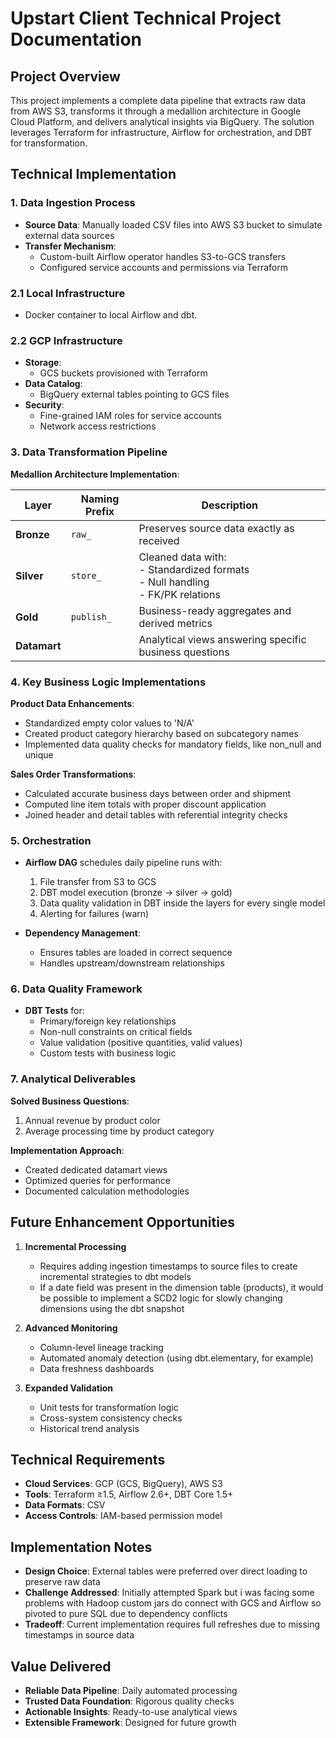 # Upstart Client Technical Project Documentation

## Project Overview
This project implements a complete data pipeline that extracts raw data from AWS S3, transforms it through a medallion architecture in Google Cloud Platform, and delivers analytical insights via BigQuery. The solution leverages Terraform for infrastructure, Airflow for orchestration, and DBT for transformation.

## Technical Implementation

### 1. Data Ingestion Process
- **Source Data**: Manually loaded CSV files into AWS S3 bucket to simulate external data sources
- **Transfer Mechanism**: 
  - Custom-built Airflow operator handles S3-to-GCS transfers
  - Configured service accounts and permissions via Terraform

### 2.1 Local Infrastructure
- Docker container to local Airflow and dbt.

### 2.2 GCP Infrastructure
- **Storage**: 
  - GCS buckets provisioned with Terraform
- **Data Catalog**: 
  - BigQuery external tables pointing to GCS files
- **Security**:
  - Fine-grained IAM roles for service accounts
  - Network access restrictions

### 3. Data Transformation Pipeline
**Medallion Architecture Implementation**:

| Layer       | Naming Prefix | Description                                                                 |
|-------------|---------------|-----------------------------------------------------------------------------|
| **Bronze**  | `raw_`        | Preserves source data exactly as received                                   |
| **Silver**  | `store_`      | Cleaned data with:<br>- Standardized formats<br>- Null handling<br>- FK/PK relations |
| **Gold**    | `publish_`    | Business-ready aggregates and derived metrics                               |
| **Datamart**|               | Analytical views answering specific business questions                      |

### 4. Key Business Logic Implementations

**Product Data Enhancements**:
- Standardized empty color values to 'N/A'
- Created product category hierarchy based on subcategory names
- Implemented data quality checks for mandatory fields, like non_null and unique

**Sales Order Transformations**:
- Calculated accurate business days between order and shipment
- Computed line item totals with proper discount application
- Joined header and detail tables with referential integrity checks

### 5. Orchestration
- **Airflow DAG** schedules daily pipeline runs with:
  1. File transfer from S3 to GCS
  2. DBT model execution (bronze → silver → gold)
  3. Data quality validation in DBT inside the layers for every single model
  4. Alerting for failures (warn)

- **Dependency Management**:
  - Ensures tables are loaded in correct sequence
  - Handles upstream/downstream relationships

### 6. Data Quality Framework
- **DBT Tests** for:
  - Primary/foreign key relationships
  - Non-null constraints on critical fields
  - Value validation (positive quantities, valid values)
  - Custom tests with business logic

### 7. Analytical Deliverables
**Solved Business Questions**:
1. Annual revenue by product color
2. Average processing time by product category

**Implementation Approach**:
- Created dedicated datamart views
- Optimized queries for performance
- Documented calculation methodologies

## Future Enhancement Opportunities

1. **Incremental Processing**
   - Requires adding ingestion timestamps to source files to create incremental strategies to dbt models
   - If a date field was present in the dimension table (products), it would be possible to implement a SCD2 logic for slowly changing dimensions using the dbt snapshot

2. **Advanced Monitoring**
   - Column-level lineage tracking
   - Automated anomaly detection (using dbt.elementary, for example)
   - Data freshness dashboards

3. **Expanded Validation**
   - Unit tests for transformation logic
   - Cross-system consistency checks
   - Historical trend analysis

## Technical Requirements
- **Cloud Services**: GCP (GCS, BigQuery), AWS S3
- **Tools**: Terraform ≥1.5, Airflow 2.6+, DBT Core 1.5+
- **Data Formats**: CSV
- **Access Controls**: IAM-based permission model

## Implementation Notes
- **Design Choice**: External tables were preferred over direct loading to preserve raw data
- **Challenge Addressed**: Initially attempted Spark but i was facing some problems with Hadoop custom jars do connect with GCS and Airflow so pivoted to pure SQL due to dependency conflicts
- **Tradeoff**: Current implementation requires full refreshes due to missing timestamps in source data

## Value Delivered
- **Reliable Data Pipeline**: Daily automated processing
- **Trusted Data Foundation**: Rigorous quality checks
- **Actionable Insights**: Ready-to-use analytical views
- **Extensible Framework**: Designed for future growth
